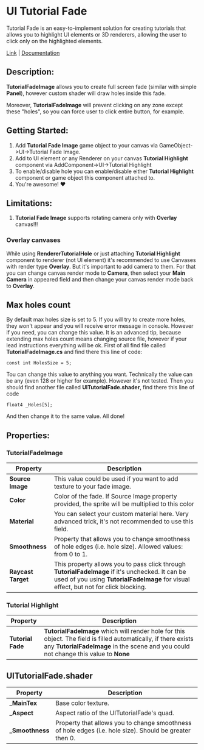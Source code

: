 # UI Tutorial Fade

Tutorial Fade is an easy-to-implement solution for creating tutorials that allows you to highlight UI elements or 3D renderers, allowing the user to click only on the highlighted elements.

[Link](https://assetstore.unity.com/packages/slug/230845) | [Documentation](https://akinat0.github.io/TUTORIAL_FADE/index.html)

## Description:

__TutorialFadeImage__ allows you to create full screen fade (similar with simple __Panel__), however custom shader will draw holes inside this fade.

Moreover, __TutorialFadeImage__ will prevent clicking on any zone except these "holes", so you can force user to click entire button, for example.

## Getting Started:

1. Add __Tutorial Fade Image__ game object to your canvas via GameObject->UI->Tutorial Fade Image.
2. Add to UI element or any Renderer on your canvas __Tutorial Highlight__ component via AddComponent->UI->Tutorial Highlight
3. To enable/disable hole you can enable/disable either __Tutorial Highlight__ component or game object this component attached to.
4. You're awesome! ❤️

## Limitations:
1. __Tutorial Fade Image__ supports rotating camera only with __Overlay__ canvas!!! 

### Overlay canvases
While using __RendererTutorialHole__ or just attaching __Tutorial Highlight__ component to renderer (not UI element) it's recommended to use Canvases with render type __Overlay__.
But it's important to add camera to them. For that you can change canvas render mode to __Camera__, then select your __Main Camera__ in appeared field and then change your canvas render mode back to __Overlay__.

## Max holes count
By default max holes size is set to 5. If you will try to create more holes, they won't appear and you will receive error message in console. However if you need, you can change this value. It is an advanced tip, because extending max holes count means changing source file, however if your lead instructions everything will be ok.
First of all find file called __TutorialFadeImage.cs__ and find there this line of code:

    const int HolesSize = 5;
Tou can change this value to anything you want. Technically the value can be any (even 128 or higher for example). However it's not tested.
Then you should find another file called __UITutorialFade.shader__, find there this line of code

    float4 _Holes[5];
And then change it to the same value.
All done!

## Properties:

### TutorialFadeImage

| __Property__                                                                      | __Description__                                                                                                                                                                          |
|-----------------------------------------------------------------------------------|------------------------------------------------------------------------------------------------------------------------------------------------------------------------------------------|
| __Source Image__                                                                  | This value could be used if you want to add texture to your fade image.                                                                                                                  |
| __Color__                                                                         | Color of the fade. If Source Image property provided, the sprite will be multiplied to this color                                                                                        |
| __Material__                                                                      | You can select your custom material here. Very advanced trick, it's not recommended to use this field.                                                                                   |
| __Smoothness__                                                                    | Property that allows you to change smoothness of hole edges (i.e. hole size). Allowed values: from 0 to 1.                                                                               |
| __Raycast Target__                                                                | This property allows you to pass click through __TutorialFadeImage__ if it's unchecked. It can be used of you using __TutorialFadeImage__ for visual effect, but not for click blocking. |


### Tutorial Highlight

| __Property__       | __Description__                                                                                                                                                                                         |
|--------------------|---------------------------------------------------------------------------------------------------------------------------------------------------------------------------------------------------------|
| __Tutorial Fade__  | __TutorialFadeImage__ which will render hole for this object. The field is filled automatically, if there exists any __TutorialFadeImage__ in the scene and you could not change this value to __None__ |

## UITutorialFade.shader


| __Property__       | __Description__                                                                                                                                                                          |
|--------------------|------------------------------------------------------------------------------------------------------------------------------------------------------------------------------------------|
| ___MainTex__       | Base color texture.                                                                                                                                                                      |
| ___Aspect__        | Aspect ratio of the UITutorialFade's quad.                                                                                                                                               |
| ___Smoothness__    | Property that allows you to change smoothness of hole edges (i.e. hole size). Should be greater then 0.                                                                |

